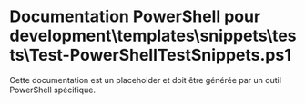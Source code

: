 # Documentation PowerShell pour development\templates\snippets\tests\Test-PowerShellTestSnippets.ps1

Cette documentation est un placeholder et doit être générée par un outil PowerShell spécifique.
